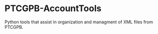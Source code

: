# PTCGPB-AccountTools
Python tools that assist in organization and managment of XML files from PTCGPB.
